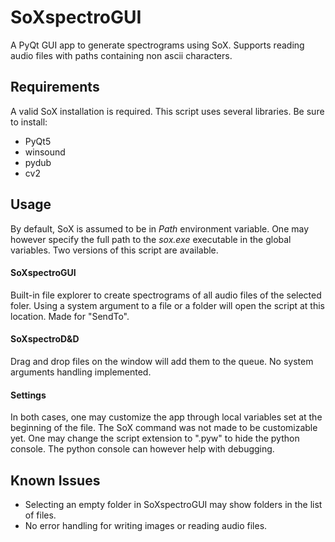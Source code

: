 # SoXspectroGUI
A PyQt GUI app to generate spectrograms using SoX.
Supports reading audio files with paths containing non ascii characters. 

## Requirements
A valid SoX installation is required.
This script uses several libraries. Be sure to install:
 - PyQt5
 - winsound
 - pydub
 - cv2

## Usage
By default, SoX is assumed to be in *Path* environment variable. One may however specify the full path to the *sox.exe* executable in the global variables.
Two versions of this script are available.

#### SoXspectroGUI
Built-in file explorer to create spectrograms of all audio files of the selected foler.
Using a system argument to a file or a folder will open the script at this location. Made for "SendTo".

#### SoXspectroD&D
Drag and drop files on the window will add them to the queue. No system arguments handling implemented.

#### Settings
In both cases, one may customize the app through local variables set at the beginning of the file. The SoX command was not made to be customizable yet.
One may change the script extension to ".pyw" to hide the python console. The python console can however help with debugging.

## Known Issues
- Selecting an empty folder in SoXspectroGUI may show folders in the list of files.
- No error handling for writing images or reading audio files.
